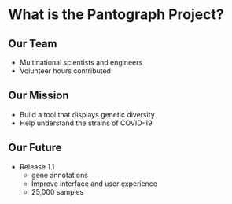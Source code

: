 # What is the Pantograph Project?


## Our Team

* Multinational scientists and engineers
* Volunteer hours contributed


## Our Mission

* Build a tool that displays genetic diversity
* Help understand the strains of COVID-19


## Our Future

* Release 1.1
    * gene annotations
    * Improve interface and user experience
    * 25,000 samples

